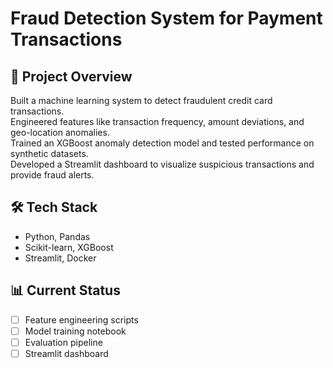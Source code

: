 # Fraud Detection System for Payment Transactions

## 📌 Project Overview
Built a machine learning system to detect fraudulent credit card transactions.  
Engineered features like transaction frequency, amount deviations, and geo-location anomalies.  
Trained an XGBoost anomaly detection model and tested performance on synthetic datasets.  
Developed a Streamlit dashboard to visualize suspicious transactions and provide fraud alerts.  

## 🛠 Tech Stack
- Python, Pandas  
- Scikit-learn, XGBoost  
- Streamlit, Docker  

## 📊 Current Status
- [ ] Feature engineering scripts  
- [ ] Model training notebook  
- [ ] Evaluation pipeline  
- [ ] Streamlit dashboard  
